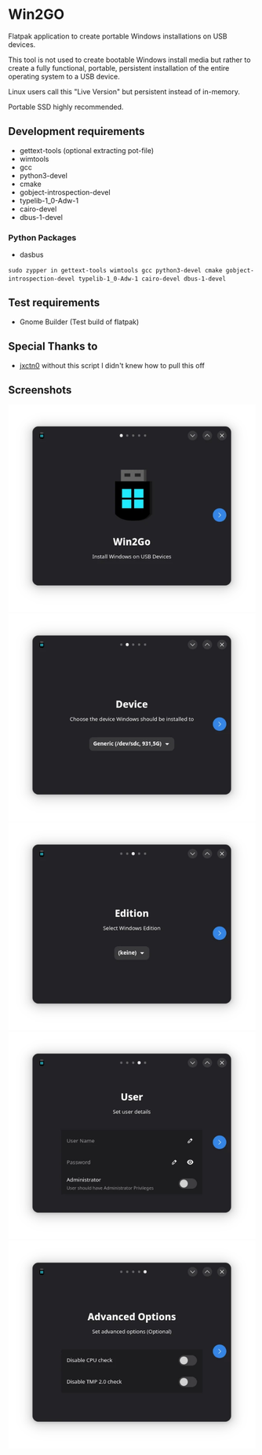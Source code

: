 # Win2GO

Flatpak application to create portable Windows installations on USB devices.

This tool is not used to create bootable Windows install media but rather to create a fully functional, portable, persistent installation of the entire operating system to a USB device.

Linux users call this "Live Version" but persistent instead of in-memory.

Portable SSD highly recommended.

## Development requirements
- gettext-tools (optional extracting pot-file)
- wimtools
- gcc
- python3-devel
- cmake
- gobject-introspection-devel
- typelib-1_0-Adw-1
- cairo-devel
- dbus-1-devel

### Python Packages
- dasbus

`sudo zypper in gettext-tools wimtools gcc python3-devel cmake gobject-introspection-devel typelib-1_0-Adw-1 cairo-devel dbus-1-devel`

## Test requirements
- Gnome Builder (Test build of flatpak)

## Special Thanks to
- [jxctn0](https://github.com/jxctn0/win2go) without this script I didn't knew how to pull this off

## Screenshots

![Step 0](screenshots/win2go_step_0.webp)
![Step 1](screenshots/win2go_step_1.webp)
![Step 2](screenshots/win2go_step_2.webp)
![Step 3](screenshots/win2go_step_3.webp)
![Step 4](screenshots/win2go_step_4.webp)